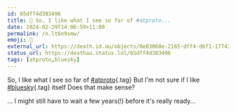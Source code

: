 ```yaml
---
id: 65dff4d383496
title: 🧐 So, I like what I see so far of #atproto...
date: 2024-02-29T14:06:59+11:00
permalink: /n.lt6n9smw/
emoji: 🧐
external_url: https://death.id.au/objects/0e03068e-2165-dff4-d6f1-177432621878
status_url: https://deathau.status.lol/65dff4d383496
tags: [atproto,bluesky]
---
```


So, I like what I see so far of [#atproto](/tag/atproto){.tag}
But I'm not sure if I like [#bluesky](/tag/bluesky){.tag} itself
Does that make sense?

... I might still have to wait a few years(!) before it's really ready...
